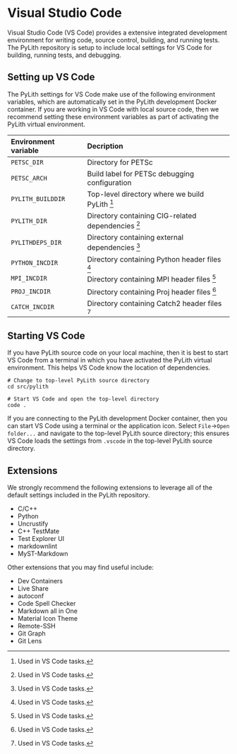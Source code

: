 # Visual Studio Code

Visual Studio Code (VS Code) provides a extensive integrated development environment for writing code, source control, building, and running tests.
The PyLith repository is setup to include local settings for VS Code for building, running tests, and debugging.

## Setting up VS Code

The PyLith settings for VS Code make use of the following environment variables, which are automatically set in the PyLith development Docker container.
If you are working in VS Code with local source code, then we recommend setting these environment variables as part of activating the PyLith virtual environment.

| Environment variable | Decription                                              |
| :------------------- | :------------------------------------------------------ |
| `PETSC_DIR`          | Directory for PETSc                                     |
| `PETSC_ARCH`         | Build label for PETSc debugging configuration           |
| `PYLITH_BUILDDIR`    | Top-level directory where we build PyLith [^vscode]     |
| `PYLITH_DIR`         | Directory containing CIG-related dependencies [^vscode] |
| `PYLITHDEPS_DIR`     | Directory containing external dependencies [^vscode]    |
| `PYTHON_INCDIR`      | Directory containing Python header files [^vscode]      |
| `MPI_INCDIR`         | Directory containing MPI header files [^vscode]         |
| `PROJ_INCDIR`        | Directory containing Proj header files [^vscode]        |
| `CATCH_INCDIR`       | Directory containing Catch2 header files [^vscode]      |

[^vscode]: Used in VS Code tasks.


## Starting VS Code

If you have PyLith source code on your local machine, then it is best to start VS Code from a terminal in which you have activated the PyLith virtual environment.
This helps VS Code know the location of dependencies.

```{code-block} console
# Change to top-level PyLith source directory
cd src/pylith

# Start VS Code and open the top-level directory
code .
```

If you are connecting to the PyLith development Docker container, then you can start VS Code using a terminal or the application icon.
Select `File`->`Open folder...` and navigate to the top-level PyLith source directory; this ensures VS Code loads the settings from `.vscode` in the top-level PyLith source directory.

## Extensions

We strongly recommend the following extensions to leverage all of the default settings included in the PyLith repository.

- C/C++
- Python
- Uncrustify
- C++ TestMate
- Test Explorer UI
- markdownlint
- MyST-Markdown

Other extensions that you may find useful include:

- Dev Containers
- Live Share
- autoconf
- Code Spell Checker
- Markdown all in One
- Material Icon Theme
- Remote-SSH
- Git Graph
- Git Lens
